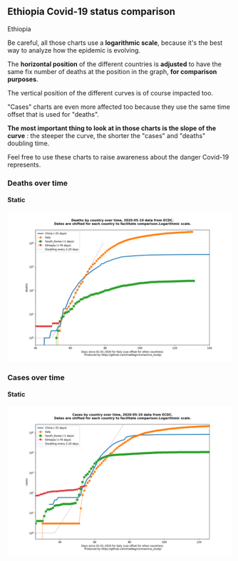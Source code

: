 ## Ethiopia Covid-19 status comparison 

Ethiopia



Be careful, all those charts use a **logarithmic scale**, because it's the best way to analyze how the epidemic is evolving.
 
The **horizontal position** of the different countries is **adjusted** to have the same fix number of deaths at the position in the graph, **for comparison purposes**.

The vertical position of the different curves is of course impacted too.

"Cases" charts are even more affected too because they use the same time offset that is used for "deaths".

**The most important thing to look at in those charts is the slope of the curve** : the steeper the curve, the shorter the "cases" and "deaths" doubling time.

Feel free to use these charts to raise awareness about the danger Covid-19 represents. 


 
### Deaths over time
 
#### Static
![Ethiopia covid-19 deaths static chart](https://raw.githubusercontent.com/madlag/coronavirus_study/master/notebooks/graphs/2020-05-10/countries/Ethiopia/2020-05-10_Ethiopia_deaths.png "Ethiopia covid-19 deaths static chart")   

 
### Cases over time
 
#### Static
![Ethiopia covid-19 cases static chart](https://raw.githubusercontent.com/madlag/coronavirus_study/master/notebooks/graphs/2020-05-10/countries/Ethiopia/2020-05-10_Ethiopia_cases.png "Ethiopia covid-19 cases static chart")   

